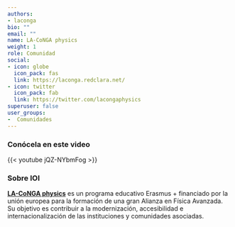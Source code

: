 ```yaml
---
authors:
- laconga
bio: ""
email: ""
name: LA-CoNGA physics
weight: 1
role: Comunidad
social:
- icon: globe
  icon_pack: fas
  link: https://laconga.redclara.net/
- icon: twitter
  icon_pack: fab
  link: https://twitter.com/lacongaphysics
superuser: false
user_groups:
-  Comunidades
---
```


### Conócela en este video

{{< youtube jQZ-NYbmFog >}} 

### Sobre IOI

**[LA-CoNGA physics](https://laconga.redclara.net/)** es un programa educativo Erasmus + financiado por la unión europea para la formación de una gran Alianza en Física Avanzada. Su objetivo es contribuir a la modernización, accesibilidad e internacionalización de las instituciones y comunidades asociadas.
